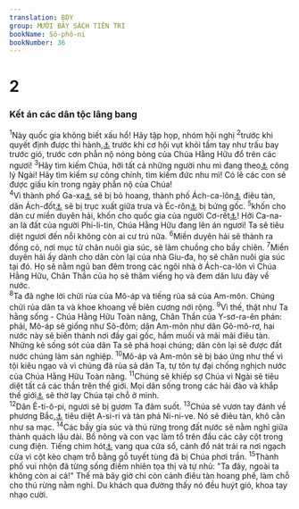 ```yaml
---
translation: BDY
group: MƯỜI BẢY SÁCH TIÊN TRI
bookName: Sô-phô-ni 
bookNumber: 36
---
```


<div class="title"><h1>2</h1><h3>Kết án các dân tộc lâng bang</h3></div>
<span class="verse so_2_1"><sup>1</sup>Này quốc gia không biết xấu hổ! Hãy tập họp, nhóm hội nghị </span>
<span class="verse so_2_2"><sup>2</sup>trước khi quyết định được thi hành,<a href="#" data-toggle="tooltip" data-placement="bottom" title="Nt s sinh ra">⚓</a> trước khi cơ hội vụt khỏi tầm tay như trấu bay trước gió, trước cơn phẫn nộ nóng bỏng của Chúa Hằng Hữu đổ trên các ngươi! </span>
<span class="verse so_2_3"><sup>3</sup>Hãy tìm kiếm Chúa, hỡi tất cả những người nhu mì đang theo<a href="#" data-toggle="tooltip" data-placement="bottom" title="Nt làm">⚓</a> công lý Ngài! Hãy tìm kiếm sự công chính, tìm kiếm đức nhu mì! Có lẽ các con sẽ được giấu kín trong ngày phẫn nộ của Chúa!<br/></span>
<span class="verse so_2_4"><sup>4</sup>Vì thành phố Ga-xa<a href="#" data-toggle="tooltip" data-placement="bottom" title="tên các thành phố lớn xứ Phi-li-tin">⚓</a> sẽ bị bỏ hoang, thành phố Ách-ca-lôn<a href="#" data-toggle="tooltip" data-placement="bottom" title="tên các thành phố lớn xứ Phi-li-tin">⚓</a> điêu tàn, dân Ách-đốt<a href="#" data-toggle="tooltip" data-placement="bottom" title="tên các thành phố lớn xứ Phi-li-tin">⚓</a> sẽ bị trục xuất giữa trưa và Éc-rôn<a href="#" data-toggle="tooltip" data-placement="bottom" title="tên các thành phố lớn xứ Phi-li-tin">⚓</a> bị bứng gốc. </span>
<span class="verse so_2_5"><sup>5</sup>khốn cho dân cư miền duyên hải, khốn cho quốc gia của người Cơ-rết<a href="#" data-toggle="tooltip" data-placement="bottom" title="Nt cherethi">⚓</a>! Hỡi Ca-na-an là đất của người Phi-li-tin, Chúa Hằng Hữu đang lên án ngươi! Ta sẽ tiêu diệt ngươi đến nỗi không còn ai cư trú nữa. </span>
<span class="verse so_2_6"><sup>6</sup>Miền duyên hải sẽ thành ra đồng cỏ, nơi mục tử chăn nuôi gia súc, sẽ làm chuồng cho bầy chiên. </span>
<span class="verse so_2_7"><sup>7</sup>Miền duyên hải ấy dành cho dân còn lại của nhà Giu-đa, họ sẽ chăn nuôi gia súc tại đó. Họ sẽ nằm ngủ ban đêm trong các ngôi nhà ở Ách-ca-lôn vì Chúa Hằng Hữu, Chân Thần của họ sẽ thăm viếng họ và đem dân lưu đày về nước.<br/></span>
<span class="verse so_2_8"><sup>8</sup>Ta đã nghe lời chửi rủa của Mô-áp và tiếng rủa sả của Am-môn. Chúng chửi rủa dân ta và khoe khoang về biên cương nới rộng. </span>
<span class="verse so_2_9"><sup>9</sup>Vì thế, thật như Ta hằng sống - Chúa Hằng Hữu Toàn năng, Chân Thần của Y-sơ-ra-ên phán: phải, Mô-áp sẽ giống như Sô-đôm; dân Am-môn như dân Gô-mô-rơ, hai nước này sẽ biến thành nơi đầy gai gốc, hầm muối và mãi mãi điêu tàn. Những kẻ sống sót của dân Ta sẽ phá hoại chúng; dân còn lại sẽ được đất nước chúng làm sản nghiệp. </span>
<span class="verse so_2_10"><sup>10</sup>Mô-áp và Am-môn sẽ bị báo ứng như thế vì tội kiêu ngạo và vì chúng đã rủa sả dân Ta, tự tôn tự đại chống nghịch nước của Chúa Hằng Hữu Toàn năng. </span>
<span class="verse so_2_11"><sup>11</sup>Chúng sẽ  khiếp sợ Chúa vì Ngài sẽ tiêu diệt tất cả các thần trên thế giới. Mọi dân sống trong các hải đảo và khắp thế giới<a href="#" data-toggle="tooltip" data-placement="bottom" title="Nt của các nước">⚓</a> sẽ thờ lạy Chúa tại chỗ ở mình.<br/></span>
<span class="verse so_2_12"><sup>12</sup>Dân Ê-ti-ô-pi, ngươi sẽ bị gươm Ta đâm suốt. </span>
<span class="verse so_2_13"><sup>13</sup>Chúa sẽ vươn tay đánh về phương Bắc,<a href="#" data-toggle="tooltip" data-placement="bottom" title="có bản ghi: phương Nam">⚓</a> tiêu diệt A-si-ri và tàn phá Ni-ni-ve. Nó sẽ điêu tàn, khô cằn như sa mạc. </span>
<span class="verse so_2_14"><sup>14</sup>Các bầy gia súc và thú rừng trong đất nước sẽ nằm nghỉ giữa thành quách lâu dài. Bồ nông và con vạc làm tổ trên đầu các cây cột trong cung điện. Tiếng chim hót<a href="#" data-toggle="tooltip" data-placement="bottom" title="Nt tiếng hát">⚓</a> vang qua cửa sổ, cảnh đổ nát trải ra nơi ngạch cửa vì cột kèo chạm trỗ bằng gỗ tuyết tùng đã bị Chúa phơi trần. </span>
<span class="verse so_2_15"><sup>15</sup>Thành phố vui nhộn đã từng sống điềm nhiên tọa thị và tự nhủ: &#34;Ta đây, ngoài ta không còn ai cả!&#34; Thế mà bây giờ chỉ còn cảnh điêu tàn hoang phế, làm chỗ cho thú rừng nằm nghỉ. Du khách qua đường thấy nó đều huýt gió, khoa tay nhạo cười.</span>
